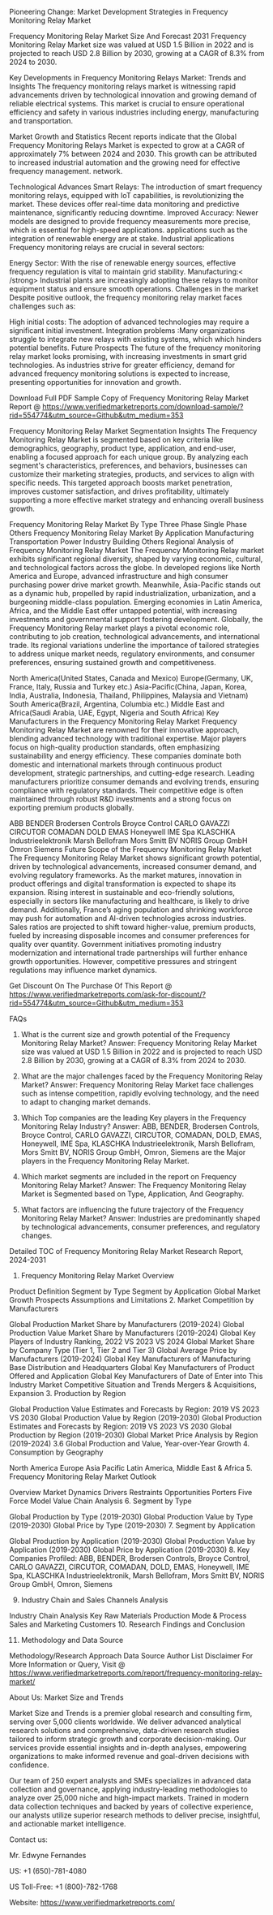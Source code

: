 Pioneering Change: Market Development Strategies in Frequency Monitoring Relay Market


Frequency Monitoring Relay Market Size And Forecast 2031
Frequency Monitoring Relay Market size was valued at USD 1.5 Billion in 2022 and is projected to reach USD 2.8 Billion by 2030, growing at a CAGR of 8.3% from 2024 to 2030.

Key Developments in Frequency Monitoring Relays Market: Trends and Insights
The frequency monitoring relays market is witnessing rapid advancements driven by technological innovation and growing demand of reliable electrical systems. This market is crucial to ensure operational efficiency and safety in various industries including energy, manufacturing and transportation.

Market Growth and Statistics
Recent reports indicate that the Global Frequency Monitoring Relays Market is expected to grow at a CAGR of approximately 7% between 2024 and 2030. This growth can be attributed to increased industrial automation and the growing need for effective frequency management. network.

Technological Advances
Smart Relays: The introduction of smart frequency monitoring relays, equipped with IoT capabilities, is revolutionizing the market. These devices offer real-time data monitoring and predictive maintenance, significantly reducing downtime.
Improved Accuracy: Newer models are designed to provide frequency measurements more precise, which is essential for high-speed applications. applications such as the integration of renewable energy are at stake.
Industrial applications
Frequency monitoring relays are crucial in several sectors:

Energy Sector: With the rise of renewable energy sources, effective frequency regulation is vital to maintain grid stability.
Manufacturing:< /strong> Industrial plants are increasingly adopting these relays to monitor equipment status and ensure smooth operations.
Challenges in the market
Despite positive outlook, the frequency monitoring relay market faces challenges such as:

High initial costs: The adoption of advanced technologies may require a significant initial investment.
Integration problems :Many organizations struggle to integrate new relays with existing systems, which which hinders potential benefits.
Future Prospects
The future of the frequency monitoring relay market looks promising, with increasing investments in smart grid technologies. As industries strive for greater efficiency, demand for advanced frequency monitoring solutions is expected to increase, presenting opportunities for innovation and growth.

Download Full PDF Sample Copy of Frequency Monitoring Relay Market Report @ https://www.verifiedmarketreports.com/download-sample/?rid=554774&utm_source=Github&utm_medium=353

Frequency Monitoring Relay Market Segmentation Insights
The Frequency Monitoring Relay Market is segmented based on key criteria like demographics, geography, product type, application, and end-user, enabling a focused approach for each unique group. By analyzing each segment's characteristics, preferences, and behaviors, businesses can customize their marketing strategies, products, and services to align with specific needs. This targeted approach boosts market penetration, improves customer satisfaction, and drives profitability, ultimately supporting a more effective market strategy and enhancing overall business growth.

Frequency Monitoring Relay Market By Type
Three Phase
Single Phase
Others
Frequency Monitoring Relay Market By Application
Manufacturing
Transportation
Power Industry
Building
Others
Regional Analysis of Frequency Monitoring Relay Market
The Frequency Monitoring Relay market exhibits significant regional diversity, shaped by varying economic, cultural, and technological factors across the globe. In developed regions like North America and Europe, advanced infrastructure and high consumer purchasing power drive market growth. Meanwhile, Asia-Pacific stands out as a dynamic hub, propelled by rapid industrialization, urbanization, and a burgeoning middle-class population. Emerging economies in Latin America, Africa, and the Middle East offer untapped potential, with increasing investments and governmental support fostering development. Globally, the Frequency Monitoring Relay market plays a pivotal economic role, contributing to job creation, technological advancements, and international trade. Its regional variations underline the importance of tailored strategies to address unique market needs, regulatory environments, and consumer preferences, ensuring sustained growth and competitiveness.

North America(United States, Canada and Mexico)
Europe(Germany, UK, France, Italy, Russia and Turkey etc.)
Asia-Pacific(China, Japan, Korea, India, Australia, Indonesia, Thailand, Philippines, Malaysia and Vietnam)
South America(Brazil, Argentina, Columbia etc.)
Middle East and Africa(Saudi Arabia, UAE, Egypt, Nigeria and South Africa)
Key Manufacturers in the Frequency Monitoring Relay Market
Frequency Monitoring Relay Market are renowned for their innovative approach, blending advanced technology with traditional expertise. Major players focus on high-quality production standards, often emphasizing sustainability and energy efficiency. These companies dominate both domestic and international markets through continuous product development, strategic partnerships, and cutting-edge research. Leading manufacturers prioritize consumer demands and evolving trends, ensuring compliance with regulatory standards. Their competitive edge is often maintained through robust R&D investments and a strong focus on exporting premium products globally.

ABB
BENDER
Brodersen Controls
Broyce Control
CARLO GAVAZZI
CIRCUTOR
COMADAN
DOLD
EMAS
Honeywell
IME Spa
KLASCHKA Industrieelektronik
Marsh Bellofram
Mors Smitt BV
NORIS Group GmbH
Omron
Siemens
Future Scope of the Frequency Monitoring Relay Market
The Frequency Monitoring Relay Market shows significant growth potential, driven by technological advancements, increased consumer demand, and evolving regulatory frameworks. As the market matures, innovation in product offerings and digital transformation is expected to shape its expansion. Rising interest in sustainable and eco-friendly solutions, especially in sectors like manufacturing and healthcare, is likely to drive demand. Additionally, France’s aging population and shrinking workforce may push for automation and AI-driven technologies across industries. Sales ratios are projected to shift toward higher-value, premium products, fueled by increasing disposable incomes and consumer preferences for quality over quantity. Government initiatives promoting industry modernization and international trade partnerships will further enhance growth opportunities. However, competitive pressures and stringent regulations may influence market dynamics.

Get Discount On The Purchase Of This Report @ https://www.verifiedmarketreports.com/ask-for-discount/?rid=554774&utm_source=Github&utm_medium=353

FAQs
1. What is the current size and growth potential of the Frequency Monitoring Relay Market?
Answer: Frequency Monitoring Relay Market size was valued at USD 1.5 Billion in 2022 and is projected to reach USD 2.8 Billion by 2030, growing at a CAGR of 8.3% from 2024 to 2030.

2. What are the major challenges faced by the Frequency Monitoring Relay Market?
Answer: Frequency Monitoring Relay Market face challenges such as intense competition, rapidly evolving technology, and the need to adapt to changing market demands.

3. Which Top companies are the leading Key players in the Frequency Monitoring Relay Industry?
Answer: ABB, BENDER, Brodersen Controls, Broyce Control, CARLO GAVAZZI, CIRCUTOR, COMADAN, DOLD, EMAS, Honeywell, IME Spa, KLASCHKA Industrieelektronik, Marsh Bellofram, Mors Smitt BV, NORIS Group GmbH, Omron, Siemens are the Major players in the Frequency Monitoring Relay Market.

4. Which market segments are included in the report on Frequency Monitoring Relay Market?
Answer: The Frequency Monitoring Relay Market is Segmented based on Type, Application, And Geography.

5. What factors are influencing the future trajectory of the Frequency Monitoring Relay Market?
Answer: Industries are predominantly shaped by technological advancements, consumer preferences, and regulatory changes.

Detailed TOC of Frequency Monitoring Relay Market Research Report, 2024-2031
1. Frequency Monitoring Relay Market Overview

Product Definition
Segment by Type
Segment by Application
Global Market Growth Prospects
Assumptions and Limitations
2. Market Competition by Manufacturers

Global Production Market Share by Manufacturers (2019-2024)
Global Production Value Market Share by Manufacturers (2019-2024)
Global Key Players of Industry Ranking, 2022 VS 2023 VS 2024
Global Market Share by Company Type (Tier 1, Tier 2 and Tier 3)
Global Average Price by Manufacturers (2019-2024)
Global Key Manufacturers of Manufacturing Base Distribution and Headquarters
Global Key Manufacturers of Product Offered and Application
Global Key Manufacturers of Date of Enter into This Industry
Market Competitive Situation and Trends
Mergers & Acquisitions, Expansion
3. Production by Region

Global Production Value Estimates and Forecasts by Region: 2019 VS 2023 VS 2030
Global Production Value by Region (2019-2030)
Global Production Estimates and Forecasts by Region: 2019 VS 2023 VS 2030
Global Production by Region (2019-2030)
Global Market Price Analysis by Region (2019-2024) 3.6 Global Production and Value, Year-over-Year Growth
4. Consumption by Geography

North America
Europe
Asia Pacific
Latin America, Middle East & Africa
5. Frequency Monitoring Relay Market Outlook

Overview
Market Dynamics
Drivers
Restraints
Opportunities
Porters Five Force Model
Value Chain Analysis 
6. Segment by Type

Global Production by Type (2019-2030)
Global Production Value by Type (2019-2030)
Global Price by Type (2019-2030)
7. Segment by Application

Global Production by Application (2019-2030)
Global Production Value by Application (2019-2030)
Global Price by Application (2019-2030)
8. Key Companies Profiled: ABB, BENDER, Brodersen Controls, Broyce Control, CARLO GAVAZZI, CIRCUTOR, COMADAN, DOLD, EMAS, Honeywell, IME Spa, KLASCHKA Industrieelektronik, Marsh Bellofram, Mors Smitt BV, NORIS Group GmbH, Omron, Siemens

9. Industry Chain and Sales Channels Analysis

Industry Chain Analysis
Key Raw Materials
Production Mode & Process
Sales and Marketing
Customers
10. Research Findings and Conclusion

11. Methodology and Data Source

Methodology/Research Approach
Data Source
Author List
Disclaimer
For More Information or Query, Visit @ https://www.verifiedmarketreports.com/report/frequency-monitoring-relay-market/

About Us: Market Size and Trends

Market Size and Trends is a premier global research and consulting firm, serving over 5,000 clients worldwide. We deliver advanced analytical research solutions and comprehensive, data-driven research studies tailored to inform strategic growth and corporate decision-making. Our services provide essential insights and in-depth analyses, empowering organizations to make informed revenue and goal-driven decisions with confidence.

Our team of 250 expert analysts and SMEs specializes in advanced data collection and governance, applying industry-leading methodologies to analyze over 25,000 niche and high-impact markets. Trained in modern data collection techniques and backed by years of collective experience, our analysts utilize superior research methods to deliver precise, insightful, and actionable market intelligence.

Contact us:

Mr. Edwyne Fernandes

US: +1 (650)-781-4080

US Toll-Free: +1 (800)-782-1768

Website: https://www.verifiedmarketreports.com/
